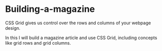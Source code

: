 # Building-a-magazine

CSS Grid gives us control over the rows and columns of your webpage design.

In this  I will build a magazine article and use CSS Grid, including concepts like grid rows and grid columns.
